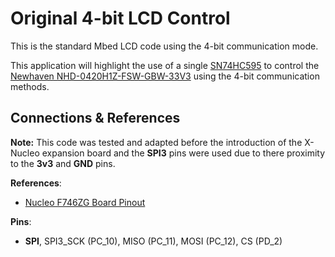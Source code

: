 # Original 4-bit LCD Control

This is the standard Mbed LCD code using the 4-bit communication mode.

This application will highlight the use of a single [SN74HC595](https://www.ti.com/product/SN74HC595) to control the [Newhaven NHD-0420H1Z-FSW-GBW-33V3](https://newhavendisplay.com/content/specs/NHD-0420H1Z-FSW-GBW-33V3.pdf) using the 4-bit communication methods.

## Connections & References

**Note:** This code was tested and adapted before the introduction of the X-Nucleo expansion board and the **SPI3** pins were used due to there proximity to the **3v3** and **GND** pins.

**References**:

- [Nucleo F746ZG Board Pinout](https://os.mbed.com/platforms/ST-Nucleo-F746ZG/#board-pinout)

**Pins**:

- **SPI**, SPI3_SCK (PC_10), MISO (PC_11), MOSI (PC_12), CS (PD_2)
